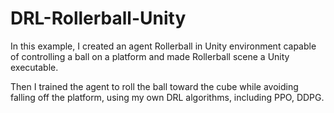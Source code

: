 # DRL-Rollerball-Unity
In this example, I created an agent Rollerball in Unity environment capable of controlling a ball on a platform and made Rollerball scene a Unity executable. 

Then I trained the agent to roll the ball toward the cube while avoiding falling off the platform, using my own DRL algorithms, including PPO, DDPG.
